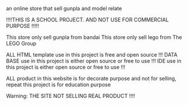 an online store that sell gunpla and model relate

!!!!THIS IS A SCHOOL PROJECT. AND NOT USE FOR COMMERCIAL PURPOSE !!!!!

This store only sell gunpla from bandai
This store only sell lego from The LEGO Group


ALL HTML template use in this project is free and open source !!!
DATA BASE use in this project is either open source or free to use !!!
IDE use in this project is either open source or free to use !!!

ALL product in this website is for decorate purpose and not for selling, repeat this project is for education purpose


Warning: THE SITE NOT SELLING REAL PRODUCT !!!!

